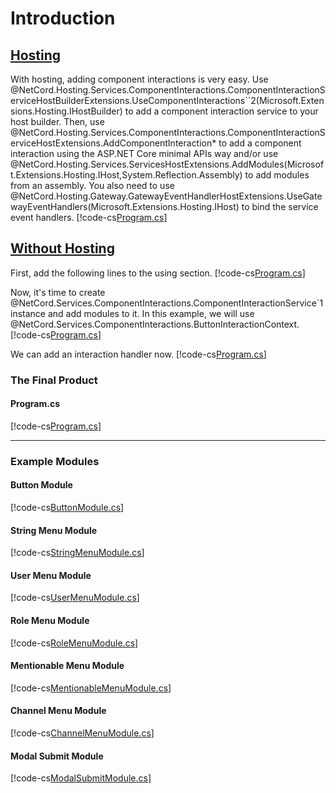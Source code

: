 # Introduction

## [Hosting](#tab/hosting)

With hosting, adding component interactions is very easy. Use @NetCord.Hosting.Services.ComponentInteractions.ComponentInteractionServiceHostBuilderExtensions.UseComponentInteractions``2(Microsoft.Extensions.Hosting.IHostBuilder) to add a component interaction service to your host builder. Then, use @NetCord.Hosting.Services.ComponentInteractions.ComponentInteractionServiceHostExtensions.AddComponentInteraction* to add a component interaction using the ASP.NET Core minimal APIs way and/or use @NetCord.Hosting.Services.ServicesHostExtensions.AddModules(Microsoft.Extensions.Hosting.IHost,System.Reflection.Assembly) to add modules from an assembly. You also need to use @NetCord.Hosting.Gateway.GatewayEventHandlerHostExtensions.UseGatewayEventHandlers(Microsoft.Extensions.Hosting.IHost) to bind the service event handlers.
[!code-cs[Program.cs](IntroductionHosting/Program.cs?highlight=11-17,20-28)]

## [Without Hosting](#tab/without-hosting)

First, add the following lines to the using section.
[!code-cs[Program.cs](Introduction/Program.cs#L4-L5)]

Now, it's time to create @NetCord.Services.ComponentInteractions.ComponentInteractionService`1 instance and add modules to it. In this example, we will use @NetCord.Services.ComponentInteractions.ButtonInteractionContext.
[!code-cs[Program.cs](Introduction/Program.cs#L12-L13)]

We can add an interaction handler now.
[!code-cs[Program.cs](Introduction/Program.cs#L15-L32)]

### The Final Product

#### Program.cs
[!code-cs[Program.cs](Introduction/Program.cs)]

***

### Example Modules

#### Button Module
[!code-cs[ButtonModule.cs](Introduction/ButtonModule.cs)]

#### String Menu Module
[!code-cs[StringMenuModule.cs](Introduction/StringMenuModule.cs)]

#### User Menu Module
[!code-cs[UserMenuModule.cs](Introduction/UserMenuModule.cs)]

#### Role Menu Module
[!code-cs[RoleMenuModule.cs](Introduction/RoleMenuModule.cs)]

#### Mentionable Menu Module
[!code-cs[MentionableMenuModule.cs](Introduction/MentionableMenuModule.cs)]

#### Channel Menu Module
[!code-cs[ChannelMenuModule.cs](Introduction/ChannelMenuModule.cs)]

#### Modal Submit Module
[!code-cs[ModalSubmitModule.cs](Introduction/ModalSubmitModule.cs)]